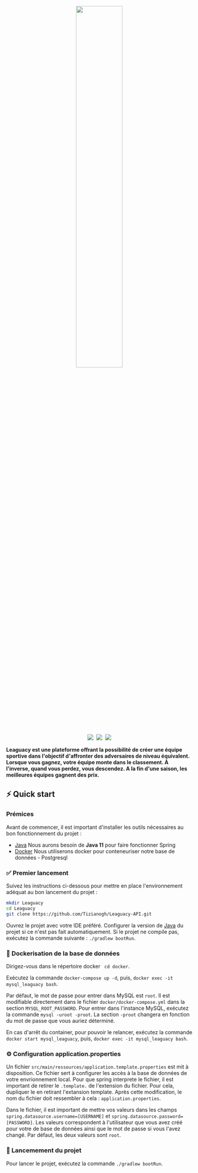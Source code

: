 <p align="center"><img width=50% src="https://i.ibb.co/kDHYx4b/preview-removebg-preview.png"></p>


<p align="center"><img src="https://img.shields.io/badge/Java-1.11-fdff00?style=for-the-badge&logo=Java">&nbsp;
<img src="https://img.shields.io/badge/Spring-2.6.4-fdff00?style=for-the-badge&logo=Spring">&nbsp;
<img src="https://img.shields.io/badge/MySQL-8-fdff00?style=for-the-badge&logo=Java"></p>

**Leaguacy est une plateforme offrant la possibilité de créer une équipe sportive dans l'objectif d'affronter des adversaires de niveau équivalent. Lorsque vous gagnez, votre équipe monte dans le classement. À l'inverse, quand vous perdez, vous descendez. A la fin d'une saison, les meilleures équipes gagnent des prix.**

## ⚡️ Quick start
### Prémices
Avant de commencer, il est important d'installer les outils nécessaires au bon fonctionnement du projet :
- [Java](https://www.oracle.com/fr/java/technologies/javase/jdk11-archive-downloads.html) Nous aurons besoin de **Java 11** pour faire fonctionner Spring
- [Docker](https://www.docker.com/) Nous utiliserons docker pour conteneuriser notre base de données - Postgresql

### ✅ Premier lancement

Suivez les instructions ci-dessous pour mettre en place l'environnement adéquat au bon lancement du projet :

```sh
mkdir Leaguacy
cd Leaguacy
git clone https://github.com/Tizianogh/Leaguacy-API.git
```

Ouvrez le projet avec votre IDE préféré. Configurer la version de [Java](https://www.oracle.com/fr/java/technologies/javase/jdk11-archive-downloads.html) du projet si ce n'est pas fait automatiquement. Si le projet ne compile pas, exécutez la commande suivante : ``./gradlew bootRun``.

### 🐳 Dockerisation de la base de données

Dirigez-vous dans le répertoire docker ``` cd docker```.

Exécutez la commande ```docker-compose up -d```, puis, 
```docker exec -it mysql_leaguacy bash```.

Par défaut, le mot de passe pour entrer dans MySQL est ```root```. Il est modifiable directement dans le fichier ```docker/docker-compose.yml``` dans la section ``MYSQL_ROOT_PASSWORD``.
Pour entrer dans l'instance MySQL, exécutez la commande ```mysql -uroot -proot```. La section ``-proot`` changera en fonction du mot de passe que vous auriez déterminé.

En cas d'arrêt du container, pour pouvoir le relancer, exécutez la commande ``docker start mysql_leaguacy``, puis, ``docker exec -it mysql_leaguacy bash``.

### ⚙ Configuration application.properties️

Un fichier ```src/main/ressources/application.template.properties``` est mit à disposition. Ce fichier sert à configurer les accès à la base de données de votre envrionnement local.
Pour que spring interprete le fichier, il est important de retirer le  ``.template.`` de l'extension du fichier. Pour cela, dupliquer le en retirant l'extansion template. Après cette modification, le nom du fichier doit ressembler à cela : ``application.properties``.

Dans le fichier, il est important de mettre vos valeurs dans les champs ``spring.datasource.username=[USERNAME]`` et ``spring.datasource.password=[PASSWORD]``. Les valeurs correspondent à l'utilisateur que vous avez créé pour votre de base de données ainsi que le mot de passe si vous l'avez changé. Par défaut, les deux valeurs sont ``root``.

### 🏁 Lancemement du projet

Pour lancer le projet, exécutez la commande ```./gradlew bootRun```.
